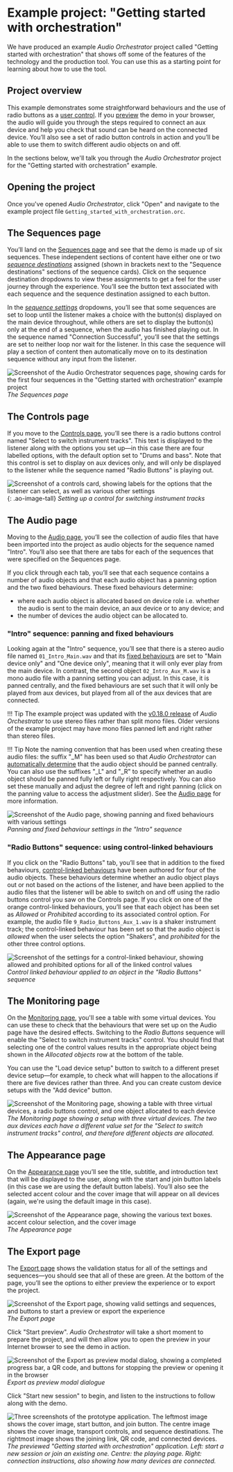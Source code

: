 # Example project: "Getting started with orchestration"

We have produced an example *Audio Orchestrator* project called "Getting started with orchestration" that shows off some of the features of the technology and the production tool. You can use this as a starting point for learning about how to use the tool.

## Project overview

This example demonstrates some straightforward behaviours and the use of radio buttons as a [user control](controls.md). If you [preview](export.md#export-preview) the demo in your browser, the audio will guide you through the steps required to connect an aux device and help you check that sound can be heard on the connected device. You’ll also see a set of radio button controls in action and you’ll be able to use them to switch different audio objects on and off.

In the sections below, we'll talk you through the *Audio Orchestrator* project for the "Getting started with orchestration" example.

## Opening the project

Once you've opened *Audio Orchestrator*, click "Open" and navigate to the example project file `Getting_started_with_orchestration.orc`.

## The Sequences page

You’ll land on the [Sequences page](sequences.md) and see that the demo is made up of six sequences. These independent sections of content have either one or two [*sequence destinations*](sequences.md#sequence-destinations) assigned (shown in brackets next to the "Sequence destinations" sections of the sequence cards). Click on the sequence destination dropdowns to view these assignments to get a feel for the user journey through the experience. You’ll see the button text associated with each sequence and the sequence destination assigned to each button.

In the [*sequence settings*](sequences.md#sequence-settings) dropdowns, you’ll see that some sequences are set to loop until the listener makes a choice with the button(s) displayed on the main device throughout, while others are set to display the button(s) only at the end of a sequence, when the audio has finished playing out. In the sequence named "Connection Successful", you’ll see that the settings are set to neither loop nor wait for the listener. In this case the sequence will play a section of content then automatically move on to its destination sequence without any input from the listener.

![Screenshot of the Audio Orchestrator sequences page, showing cards for the first four sequences in the "Getting started with orchestration" example project](images/example/example-sequences.png)
*The Sequences page*

## The Controls page

If you move to the [Controls page](controls.md), you’ll see there is a radio buttons control named "Select to switch instrument tracks". This text is displayed to the listener along with the options you set up—in this case there are four labelled options, with the default option set to "Drums and bass". Note that this control is set to display on aux devices only, and will only be displayed to the listener while the sequence named "Radio Buttons" is playing out.

![Screenshot of a controls card, showing labels for the options that the listener can select, as well as various other settings](images/example/example-controls.png){: .ao-image-tall}
*Setting up a control for switching instrument tracks*

## The Audio page

Moving to the [Audio page](audio.md), you’ll see the collection of audio files that have been imported into the project as audio objects for the sequence named "Intro". You’ll also see that there are tabs for each of the sequences that were specified on the Sequences page.

If you click through each tab, you’ll see that each sequence contains a number of audio objects and that each audio object has a panning option and the two fixed behaviours. These fixed behaviours determine:

  * where each audio object is allocated based on device role i.e. whether the audio is sent to the main device, an aux device or to any device; and
  * the number of devices the audio object can be allocated to.


### "Intro" sequence: panning and fixed behaviours

Looking again at the "Intro" sequence, you’ll see that there is a stereo audio file named `01_Intro_Main.wav` and that its [fixed behaviours](fixed-behaviours.md) are set to "Main device only" and "One device only", meaning that it will only ever play from the main device. In contrast, the second object `02_Intro_Aux_M.wav` is a mono audio file with a panning setting you can adjust. In this case, it is panned centrally, and the fixed behaviours are set such that it will only be played from aux devices, but played from all of the aux devices that are connected.

!!! Tip
    The example project was updated with the [v0.18.0 release](change-log.md#v18) of *Audio Orchestrator* to use stereo files rather than split mono files. Older versions of the example project may have mono files panned left and right rather than stereo files.

!!! Tip
    Note the naming convention that has been used when creating these audio files: the suffix "\_M" has been used so that *Audio Orchestrator* can [automatically determine](preparing-audio.md#prepare-panning) that the audio object should be panned centrally. You can also use the suffixes "\_L" and "\_R" to specify whether an audio object should be panned fully left or fully right respectively. You can also set these manually and adjust the degree of left and right panning (click on the panning value to access the adjustment slider). See the [Audio page](audio.md#panning) for more information.

![Screenshot of the Audio page, showing panning and fixed behaviours with various settings](images/example/example-fixed-behaviours.png)
*Panning and fixed behaviour settings in the "Intro" sequence*

### "Radio Buttons" sequence: using control-linked behaviours

If you click on the "Radio Buttons" tab, you’ll see that in addition to the fixed behaviours, [control-linked behaviours](control-linked-behaviours.md) have been authored for four of the audio objects. These behaviours determine whether an audio object plays out or not based on the actions of the listener, and have been applied to the audio files that the listener will be able to switch on and off using the radio buttons control you saw on the Controls page. If you click on one of the orange control-linked behaviours, you’ll see that each object has been set as *Allowed* or *Prohibited* according to its associated control option. For example, the audio file `9_Radio_Buttons_Aux_1.wav` is a shaker instrument track; the control-linked behaviour has been set so that the audio object is *allowed* when the user selects the option "Shakers", and *prohibited* for the other three control options.

![Screenshot of the settings for a control-linked behaviour, showing allowed and prohibited options for all of the linked control values](images/example/example-control-linked-behaviour.png)
*Control linked behaviour applied to an object in the "Radio Buttons" sequence*

## The Monitoring page

On the [Monitoring page](monitoring.md), you'll see a table with some virtual devices. You can use these to check that the behaviours that were set up on the Audio page have the desired effects. Switching to the *Radio Buttons* sequence will enable the "Select to switch instrument tracks" control. You should find that selecting one of the control values results in the appropriate object being shown in the *Allocated objects* row at the bottom of the table.

You can use the "Load device setup" button to switch to a different preset device setup—for example, to check what will happen to the allocations if there are five devices rather than three. And you can create custom device setups with the "Add device" button.

![Screenshot of the Monitoring page, showing a table with three virtual devices, a radio buttons control, and one object allocated to each device](images/example/example-monitoring.png)
*The Monitoring page showing a setup with three virtual devices. The two aux devices each have a different value set for the "Select to switch instrument tracks" control, and therefore different objects are allocated.*

## The Appearance page

On the [Appearance page](appearance.md) you’ll see the title, subtitle, and introduction text that will be displayed to the user, along with the start and join button labels (in this case we are using the default button labels). You’ll also see the selected accent colour and the cover image that will appear on all devices (again, we're using the default image in this case).

![Screenshot of the Appearance page, showing the various text boxes. accent colour selection, and the cover image](images/example/example-appearance.png)
*The Appearance page*

## The Export page

The [Export page](export.md) shows the validation status for all of the settings and sequences—you should see that all of these are green. At the bottom of the page, you’ll see the options to either preview the experience or to export the project.

![Screenshot of the Export page, showing valid settings and sequences, and buttons to start a preview or export the experience](images/example/example-export.png)
*The Export page*

Click "Start preview". *Audio Orchestrator* will take a short moment to prepare the project, and will then allow you to open the preview in your Internet browser to see the demo in action.

![Screenshot of the Export as preview modal dialog, showing a completed progress bar, a QR code, and buttons for stopping the preview or opening it in the browser](images/example/example-export-modal.png)
*Export as preview modal dialogue*

Click "Start new session" to begin, and listen to the instructions to follow along with the demo.

![Three screenshots of the prototype application. The leftmost image shows the cover image, start button, and join button. The centre image shows the cover image, transport controls, and sequence destinations. The rightmost image shows the joining link, QR code, and connected devices.](images/example/example-app.jpg)
*The previewed "Getting started with orchestration" application. Left: start a new session or join an existing one. Centre: the playing page. Right: connection instructions, also showing how many devices are connected.*
